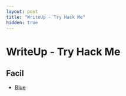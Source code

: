 ```yaml
---
layout: post
title: "WriteUp - Try Hack Me"
hidden: true
---
```


# WriteUp - Try Hack Me

## Facil

- [Blue](/_posts/2025-05-14-bluectf.md)
